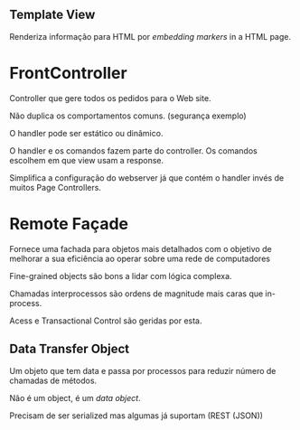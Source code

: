 ## Template View

Renderiza informação para HTML por _embedding markers_ in a HTML page.

# FrontController

Controller que gere todos os pedidos para o Web site.

Não duplica os comportamentos comuns. (segurança exemplo)

O handler pode ser estático ou dinâmico.

O handler e os comandos fazem parte do controller. Os comandos escolhem em que view usam a response.

Simplifica a configuração do webserver já que contém o handler invés de muitos Page Controllers.


# Remote Façade

Fornece uma fachada para objetos mais detalhados com o objetivo de melhorar a sua eficiência ao operar sobre uma rede de computadores

Fine-grained objects são bons a lidar com lógica complexa.

Chamadas interprocessos são ordens de magnitude mais caras que in-process.

Acess e Transactional Control são geridas por esta.

## Data Transfer Object

Um objeto que tem data e passa por processos para reduzir número de chamadas de métodos.

Não é um object, é um _data object_.

Precisam de ser serialized mas algumas já suportam (REST (JSON))